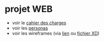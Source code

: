 # projet WEB

- voir le [cahier des charges](docs/brief.md)
- voir les [personas](docs/personas.md)
- voir les wireframes (via [lien](https://xd.adobe.com/view/782de561-2ad7-4af9-b077-4c5659955a78-2d7e/) ou [fichier XD](docs/wireframes.xd))